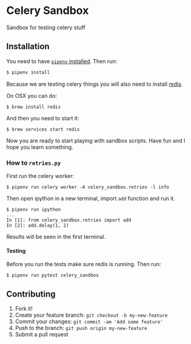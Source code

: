 # Celery Sandbox

Sandbox for testing celery stuff

## Installation

You need to have [`pipenv` installed](https://docs.pipenv.org/#install-pipenv-today).
Then run:
```bash
$ pipenv install
```

Because we are testing celery things you will also need to install
[redis](https://redis.io/). 

On OSX you can do:

```
$ brew install redis
```

And then you need to start it:

```
$ brew services start redis
```

Now you are ready to start playing with sandbox scripts. Have fun and I hope you
learn something.


### How to `retries.py`

First run the celery worker:

```
$ pipenv run celery worker -A celery_sandbox.retries -l info
```

Then open ipython in a new terminal, import `add` function and run it.

```
$ pipenv run ipython
...
In [1]: from celery_sandbox.retries import add
In [2]: add.delay(1, 2)
```

Results will be seen in the first terminal.


#### Testing

Before you run the tests make sure redis is running. Then run:

```
$ pipenv run pytest celery_sandbox
```


## Contributing

1. Fork it!
2. Create your feature branch: `git checkout -b my-new-feature`
3. Commit your changes: `git commit -am 'Add some feature'`
4. Push to the branch: `git push origin my-new-feature`
5. Submit a pull request